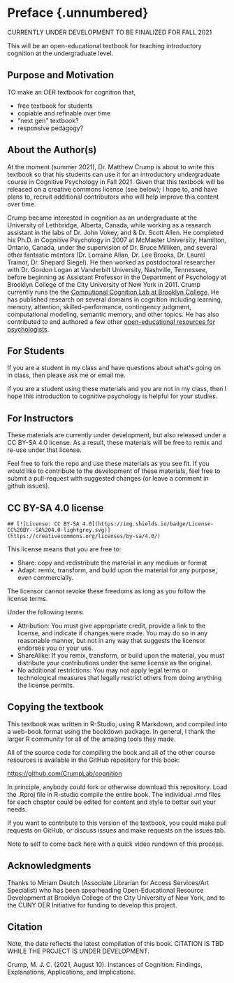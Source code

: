 # Preface {.unnumbered}

CURRENTLY UNDER DEVELOPMENT TO BE FINALIZED FOR FALL 2021

This will be an open-educational textbook for teaching introductory cognition at the undergraduate level. 

## Purpose and Motivation

TO make an OER textbook for cognition that,

- free textbook for students
- copiable and refinable over time
- "next gen" textbook?
- responsive pedagogy?

## About the Author(s)

At the moment (summer 2021), Dr. Matthew Crump is about to write this textbook so that his students can use it for an introductory undergraduate course in Cognitive Psychology in Fall 2021. Given that this textbook will be released on a creative commons license (see below); I hope to, and have plans to, recruit additional contributors who will help improve this content over time.

Crump became interested in cognition as an undergraduate at the University of Lethbridge, Alberta, Canada, while working as a research assistant in the labs of Dr. John Vokey, and & Dr. Scott Allen. He completed his Ph.D. in Cognitive Psychology in 2007 at McMaster University, Hamilton, Ontario, Canada, under the supervision of Dr. Bruce Milliken, and several other fantastic mentors (Dr. Lorraine Allan, Dr. Lee Brooks, Dr. Laurel Trainor, Dr. Shepard Siegel). He then worked as postdoctoral researcher with Dr. Gordon Logan at Vanderbilt University, Nashville, Tennessee, before beginning as Assistant Professor in the Department of Psychology at Brooklyn College of the City University of New York in 2011. Crump currently runs the the [Computional Cognition Lab at Brooklyn College](https://www.crumplab.com). He has published research on several domains in cognition including learning, memory, attention, skilled-performance, contingency judgment, computational modeling, semantic memory, and other topics. He has also contributed to and authored a few other [open-educational resources for psychologists](https://www.crumplab.com/Books.html).

## For Students

If you are a student in my class and have questions about what's going on in class, then please ask me or email me.

If you are a student using these materials and you are not in my class, then I hope this introduction to cognitive psychology is helpful for your studies. 


## For Instructors

These materials are currently under development, but also released under a CC BY-SA 4.0 license. As a result, these materials will be free to remix and re-use under that license. 

Feel free to fork the repo and use these materials as you see fit. If you would like to contribute to the development of these materials, feel free to submit a pull-request with suggested changes (or leave a comment in github issues).

## CC BY-SA 4.0 license


```
## [![License: CC BY-SA 4.0](https://img.shields.io/badge/License-CC%20BY--SA%204.0-lightgrey.svg)](https://creativecommons.org/licenses/by-sa/4.0/)
```





This license means that you are free to:

- Share: copy and redistribute the material in any medium or format
- Adapt: remix, transform, and build upon the material for any purpose, even commercially.

The licensor cannot revoke these freedoms as long as you follow the license terms.

Under the following terms:

- Attribution: You must give appropriate credit, provide a link to the license, and indicate if changes were made. You may do so in any reasonable manner, but not in any way that suggests the licensor endorses you or your use.
- ShareAlike: If you remix, transform, or build upon the material, you must distribute your contributions under the same license as the original.
- No additional restrictions: You may not apply legal terms or technological measures that legally restrict others from doing anything the license permits.

## Copying the textbook

This textbook was written in R-Studio, using R Markdown, and compiled into a web-book format using the bookdown package. In general, I thank the larger R community for all of the amazing tools they made.

All of the source code for compiling the book and all of the other course resources is available in the GitHub repository for this book:

<https://github.com/CrumpLab/cognition>

In principle, anybody could fork or otherwise download this repository. Load the .Rproj file in R-studio compile the entire book. The individual .rmd files for each chapter could be edited for content and style to better suit your needs.

If you want to contribute to this version of the textbook, you could make pull requests on GitHub, or discuss issues and make requests on the issues tab.

Note to self to come back here with a quick video rundown of this process.

## Acknowledgments

Thanks to Miriam Deutch (Associate Librarian for Access Services/Art Specialist) who has been spearheading Open-Educational Resource Development at Brooklyn College of the City University of New York, and to the CUNY OER Initiative for funding to develop this project.

## Citation

Note, the date reflects the latest compilation of this book. CITATION IS TBD WHILE THE PROJECT IS UNDER DEVELOPMENT.

Crump, M. J. C. (2021, August 10). Instances of Cognition: Findings, Explanations, Applications, and Implications. 


